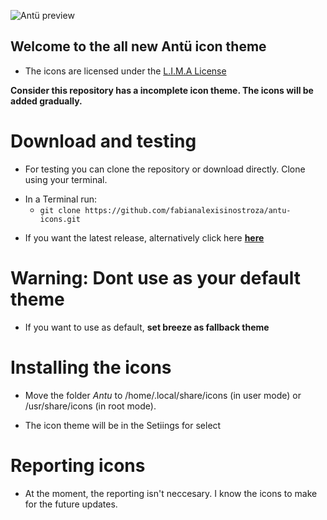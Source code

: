 ![Antü preview](https://pinguinosyuncafe.files.wordpress.com/2017/07/antu-icons-2017.png)

## Welcome to the all new Antü icon theme

- The icons are licensed under the [L.I.M.A License](https://limalicense.com/getlicense/) 

**Consider this repository has a incomplete icon theme. The icons will be added gradually.**

# Download and testing

- For testing you can clone the repository or download directly. Clone using your terminal.

* In a Terminal run: 
  * `git clone https://github.com/fabianalexisinostroza/antu-icons.git`

- If you want the latest release, alternatively click here [**here**](https://github.com/fabianalexisinostroza/antu-icons/releases)

# Warning: Dont use as your default theme

- If you want to use as default, **set breeze as fallback theme**

# Installing the icons

- Move the folder *Antu*  to /home/.local/share/icons (in user mode) or /usr/share/icons (in root mode).

- The icon theme will be in the Setiings for select


# Reporting icons

- At the moment, the reporting isn't neccesary. I know the icons to make for the future updates.
